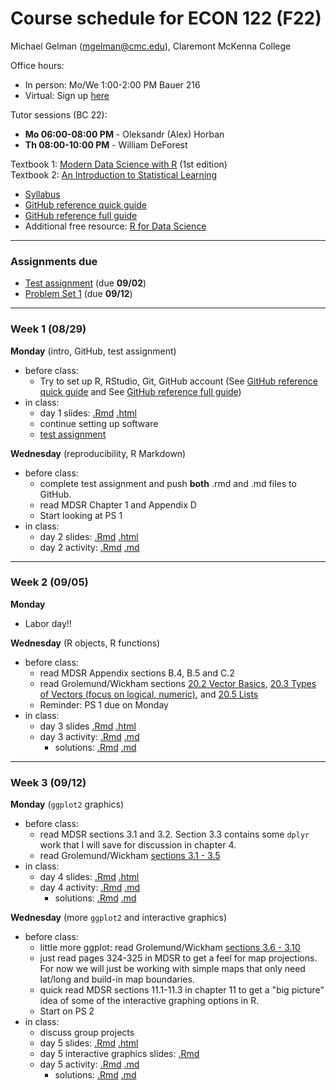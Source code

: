 Course schedule for ECON 122 (F22)
================

Michael Gelman (<mgelman@cmc.edu>), Claremont McKenna College

Office hours:

- In person: Mo/We 1:00-2:00 PM Bauer 216
- Virtual: Sign up [here](https://calendly.com/michael-gelman) 

Tutor sessions (BC 22):

- **Mo 06:00-08:00 PM** - Oleksandr (Alex) Horban 
- **Th 08:00-10:00 PM** - William DeForest 

Textbook 1: [Modern Data Science with R](https://mdsr-book.github.io/) (1st edition)  
Textbook 2: [An Introduction to Statistical Learning](https://link.springer.com/book/10.1007/978-1-4614-7138-7)

-   [Syllabus](ECON122_F2022_DataScience_StatisticalLearning.pdf)
-   [GitHub reference quick guide](https://github.com/econ122-f22/github-classroom-for-stduents)
-   [GitHub reference full guide ](https://happygitwithr.com/index.html)
-   Additional free resource: [R for Data Science](http://r4ds.had.co.nz/)

------------------------------------------------------------------------

### Assignments due

- [Test assignment](https://classroom.github.com/a/CQuhTy99) (due **09/02**) 
- [Problem Set 1](https://classroom.github.com/a/xSowMRmz) (due **09/12**)
------------------------------------------------------------------------

### Week 1 (08/29)

**Monday** (intro, GitHub, test assignment) 

-   before class:
    - Try to set up R, RStudio, Git, GitHub account (See [GitHub reference quick guide](https://github.com/econ122-f22/github-classroom-for-students) and See [GitHub reference full guide](https://happygitwithr.com/index.html))
-   in class: 
    -   day 1 slides: [.Rmd](docs/day1_IntroSlides.Rmd) [.html](https://econ122-f22.github.io/home/day1_IntroSlides.html)
    -   continue setting up software
    -   [test assignment](https://classroom.github.com/a/CQuhTy99)

**Wednesday** (reproducibility, R Markdown)

-   before class:
    -   complete test assignment and push **both** .rmd and .md files to GitHub.
    -   read MDSR Chapter 1 and Appendix D
    -   Start looking at PS 1
-   in class: 
    -   day 2 slides: [.Rmd](docs/day2_RMarkdownSlides.Rmd) [.html](https://econ122-f22.github.io/home/day2_RMarkdownSlides.html)
    -   day 2 activity: [.Rmd](activities/day2_MarkdownActivity.Rmd) [.md](activities/day2_MarkdownActivity.md)
    
------------------------------------------------------------------------

### Week 2 (09/05)

**Monday** 

- Labor day!!

**Wednesday** (R objects, R functions)

-   before class:
    -   read MDSR Appendix sections B.4, B.5 and C.2
    -   read Grolemund/Wickham sections [20.2 Vector Basics](http://r4ds.had.co.nz/vectors.html#vector-basics), [20.3 Types of Vectors (focus on logical, numeric)](http://r4ds.had.co.nz/vectors.html#important-types-of-atomic-vector), and [20.5 Lists](http://r4ds.had.co.nz/vectors.html#lists)
    -   Reminder: PS 1 due on Monday
-   in class: 
    -   day 3 slides [.Rmd](docs/day3_RObjectsSlides.Rmd) [.html](https://econ122-f22.github.io/home/day3_RObjectsSlides.html)
    -   day 3 activity: [.Rmd](activities/day3_RObjectsActivity.Rmd) [.md](activities/day3_RObjectsActivity.md)
        -  solutions: [.Rmd](activities/solutions/day3_RObjectsActivity_Solution.Rmd) [.md](activities/solutions/day3_RObjectsActivity_Solution.md)

------------------------------------------------------------------------

### Week 3 (09/12)

**Monday** (`ggplot2` graphics)

-   before class:
    -   read MDSR sections 3.1 and 3.2. Section 3.3 contains some `dplyr` work that I will save for discussion in chapter 4.
    -   read Grolemund/Wickham [sections 3.1 - 3.5](http://r4ds.had.co.nz/data-visualisation.html)    
-   in class: 
    -   day 4 slides: [.Rmd](docs/day4_ggplotSlides.Rmd) [.html](https://econ122-f22.github.io/home/day4_ggplotSlides.html)
    -   day 4 activity: [.Rmd](activities/day4_ggplotActivity.Rmd) [.md](activities/day4_ggplotActivity.md)
        -  solutions: [.Rmd](activities/solutions/day4_ggplotActivity_solution.Rmd) [.md](activities/solutions/day4_ggplotActivity_solution.md)

**Wednesday** (more `ggplot2` and interactive graphics)

-   before class:
    -   little more ggplot: read Grolemund/Wickham [sections 3.6 - 3.10](http://r4ds.had.co.nz/data-visualisation.html)
    -   just read pages 324-325 in MDSR to get a feel for map projections. For now we will just be working with simple maps that only need lat/long and build-in map boundaries.
    -   quick read MDSR sections 11.1-11.3 in chapter 11 to get a "big picture" idea of some of the interactive graphing options in R.
    -   Start on PS 2 
-   in class: 
    -   discuss group projects
    -   day 5 slides: [.Rmd](docs/day5_moreggplotsSlides.Rmd) [.html](https://econ122-f22.github.io/home/day5_moreggplotsSlides.html)
    -   day 5 interactive graphics slides: [.Rmd](docs/day5_IntroInteractive.Rmd) 
    -   day 5 activity: [.Rmd](activities/day5_ggplotActivity_2.Rmd) [.md](activities/day5_ggplotActivity_2.md)
        -  solutions: [.Rmd](activities/solutions/day5_ggplotActivity_2_solution.Rmd) [.md](activities/solutions/day5_ggplotActivity_2_solution.md)


